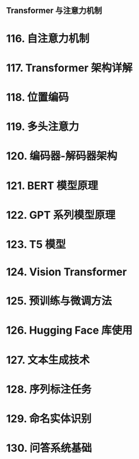 ## Transformer 与注意力机制

  

# 116. 自注意力机制

# 117. Transformer 架构详解

# 118. 位置编码

# 119. 多头注意力

# 120. 编码器-解码器架构

# 121. BERT 模型原理

# 122. GPT 系列模型原理

# 123. T5 模型

# 124. Vision Transformer

# 125. 预训练与微调方法

# 126. Hugging Face 库使用

# 127. 文本生成技术

# 128. 序列标注任务

# 129. 命名实体识别

# 130. 问答系统基础
